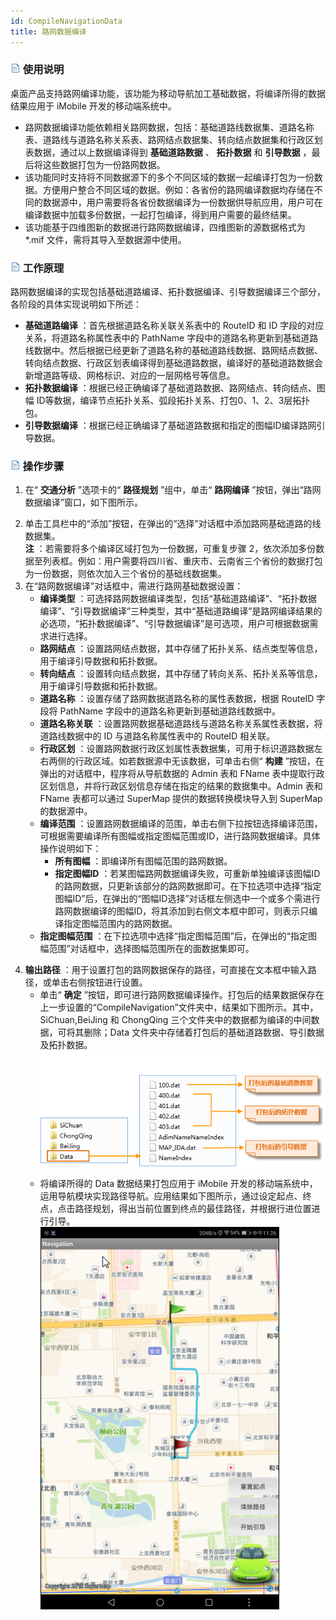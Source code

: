 ```yaml
---
id: CompileNavigationData
title: 路网数据编译
---
```

### ![](../../img/read.gif) 使用说明

桌面产品支持路网编译功能，该功能为移动导航加工基础数据，将编译所得的数据结果应用于 iMobile 开发的移动端系统中。

* 路网数据编译功能依赖相关路网数据，包括：基础道路线数据集、道路名称表、道路线与道路名称关系表、路网结点数据集、转向结点数据集和行政区划表数据，通过以上数据编译得到 **基础道路数据** 、 **拓扑数据** 和 **引导数据** ，最后将这些数据打包为一份路网数据。
* 该功能同时支持将不同数据源下的多个不同区域的数据一起编译打包为一份数据。方便用户整合不同区域的数据。例如：各省份的路网编译数据均存储在不同的数据源中，用户需要将各省份数据编译为一份数据供导航应用，用户可在编译数据中加载多份数据，一起打包编译，得到用户需要的最终结果。
* 该功能基于四维图新的数据进行路网数据编译，四维图新的源数据格式为 *.mif 文件，需将其导入至数据源中使用。

### ![](../../img/read.gif) 工作原理

路网数据编译的实现包括基础道路编译、拓扑数据编译、引导数据编译三个部分，各阶段的具体实现说明如下所述：

* **基础道路编译** ：首先根据道路名称关联关系表中的 RouteID 和 ID 字段的对应关系，将道路名称属性表中的 PathName 字段中的道路名称更新到基础道路线数据中。然后根据已经更新了道路名称的基础道路线数据、路网结点数据、转向结点数据、行政区划表编译得到基础道路数据，编译好的基础道路数据会新增道路等级、网格标识、对应的一层网格号等信息。
* **拓扑数据编译** ：根据已经正确编译了基础道路数据、路网结点、转向结点、图幅 ID等数据，编译节点拓扑关系、弧段拓扑关系、打包0、1、2、3层拓扑包。
* **引导数据编译** ：根据已经正确编译了基础道路数据和指定的图幅ID编译路网引导数据。

### ![](../../img/read.gif) 操作步骤

1. 在“ **交通分析** ”选项卡的“ **路径规划** ”组中，单击“ **路网编译** ”按钮，弹出“路网数据编译”窗口，如下图所示。
<!-- ![](img/CompileNavigation.png)   -->
2. 单击工具栏中的“添加”按钮，在弹出的“选择”对话框中添加路网基础道路的线数据集。  
**注** ：若需要将多个编译区域打包为一份数据，可重复步骤 2，依次添加多份数据至列表框。例如：用户需要将四川省、重庆市、云南省三个省份的数据打包为一份数据，则依次加入三个省份的基础线数据集。
3. 在“路网数据编译”对话框中，需进行路网基础数据设置： 
   * **编译类型** ：可选择路网数据编译类型，包括“基础道路编译”、“拓扑数据编译”、“引导数据编译”三种类型，其中“基础道路编译”是路网编译结果的必选项，“拓扑数据编译”、“引导数据编译”是可选项，用户可根据数据需求进行选择。
   * **路网结点** ：设置路网结点数据，其中存储了拓扑关系、结点类型等信息，用于编译引导数据和拓扑数据。
   * **转向结点** ：设置转向结点数据，其中存储了转向关系、拓扑关系等信息，用于编译引导数据和拓扑数据。
   * **道路名称** ：设置存储了路网数据道路名称的属性表数据，根据 RouteID 字段将 PathName 字段中的道路名称更新到基础道路线数据中。
   * **道路名称关联** ：设置路网数据基础道路线与道路名称关系属性表数据，将道路线数据中的 ID 与道路名称属性表中的 RouteID 相关联。
   * **行政区划** ：设置路网数据行政区划属性表数据集，可用于标识道路数据左右两侧的行政区域。如若数据源中无该数据，可单击右侧“ **构建** ”按钮，在弹出的对话框中，程序将从导航数据的 Admin 表和 FName 表中提取行政区划信息，并将行政区划信息存储在指定的结果的数据集中。Admin 表和 FName 表都可以通过 SuperMap 提供的数据转换模块导入到 SuperMap 的数据源中。
   * **编译范围** ：设置路网数据编译的范围，单击右侧下拉按钮选择编译范围，可根据需要编译所有图幅或指定图幅范围或ID，进行路网数据编译。具体操作说明如下： 
      * **所有图幅** ：即编译所有图幅范围的路网数据。
      * **指定图幅ID** ：若某图幅路网数据编译失败，可重新单独编译该图幅ID的路网数据，只更新该部分的路网数据即可。在下拉选项中选择“指定图幅ID”后，在弹出的“图幅ID选择”对话框左侧选中一个或多个需进行路网数据编译的图幅ID，将其添加到右侧文本框中即可，则表示只编译指定图幅范围内的路网数据。  
   <!-- ![](img/ChooseMapID.png)   -->
      * **指定图幅范围** ：在下拉选项中选择“指定图幅范围”后，在弹出的“指定图幅范围”对话框中，选择图幅范围所在的面数据集即可。  
 <!-- ![](img/MapRegion.png)    -->
4. **输出路径** ：用于设置打包的路网数据保存的路径，可直接在文本框中输入路径，或单击右侧按钮进行设置。
   * 单击“ **确定** ”按钮，即可进行路网数据编译操作。打包后的结果数据保存在上一步设置的“CompileNavigation”文件夹中，结果如下图所示。其中，SiChuan,BeiJing 和 ChongQing 三个文件夹中的数据都为编译的中间数据，可将其删除；Data 文件夹中存储着打包后的基础道路数据、导引数据及拓扑数据。  
 ![](img/NavigationResulte.png)   
   * 将编译所得的 Data 数据结果打包应用于 iMobile 开发的移动端系统中，运用导航模块实现路径导航。应用结果如下图所示，通过设定起点、终点，点击路径规划，得出当前位置到终点的最佳路径，并根据行进位置进行引导。  
![](img/NavigationApply2.png)  